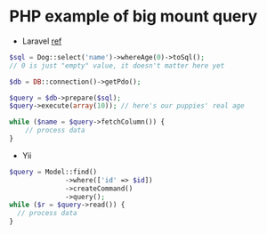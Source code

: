 # **PHP example of big mount query**

* Laravel [ref](http://laravel.io/forum/12-03-2014-fetching-large-numbers-of-rows)

``` php
$sql = Dog::select('name')->whereAge(0)->toSql();
// 0 is just "empty" value, it doesn't matter here yet

$db = DB::connection()->getPdo();

$query = $db->prepare($sql);
$query->execute(array(10)); // here's our puppies' real age

while ($name = $query->fetchColumn()) {
    // process data
}
```

* Yii

``` php
$query = Model::find()
			  ->where(['id' => $id])
              ->createCommand()
              ->query();
while ($r = $query->read()) {
  // process data
}
```

